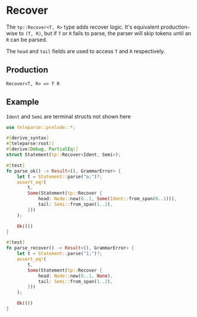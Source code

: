 # Recover

The `tp::Recover<T, R>` type adds recover logic.
It's equivalent production-wise to `(T, R)`, but if `T` or `R` fails to parse,
the parser will skip tokens until an `R` can be parsed.

The `head` and `tail` fields are used to access `T` and `R` respectively.

## Production
```text
Recover<T, R> => T R
```

## Example

`Ident` and `Semi` are terminal structs not shown here
```rust
use teleparse::prelude::*;

#[derive_syntax]
#[teleparse(root)]
#[derive(Debug, PartialEq)]
struct Statement(tp::Recover<Ident, Semi>);

#[test]
fn parse_ok() -> Result<(), GrammarError> {
    let t = Statement::parse("a;")?;
    assert_eq!(
        t,
        Some(Statement(tp::Recover {
            head: Node::new(0..1, Some(Ident::from_span(0..1))),
            tail: Semi::from_span(1..2),
        }))
    );

    Ok(())
}

#[test]
fn parse_recover() -> Result<(), GrammarError> {
    let t = Statement::parse("1;")?;
    assert_eq!(
        t,
        Some(Statement(tp::Recover {
            head: Node::new(0..1, None),
            tail: Semi::from_span(1..2),
        }))
    );

    Ok(())
}
```
